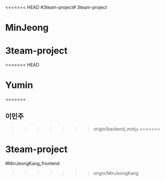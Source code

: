 <<<<<<< HEAD
#3team-project# 3team-project
# MinJeong
# 3team-project
<<<<<<< HEAD
# Yumin
=======

## 이민주
>>>>>>> origin/backend_minju
=======
# 3team-project
#MinJeongKang_frontend
>>>>>>> origin/MinJeongKang
